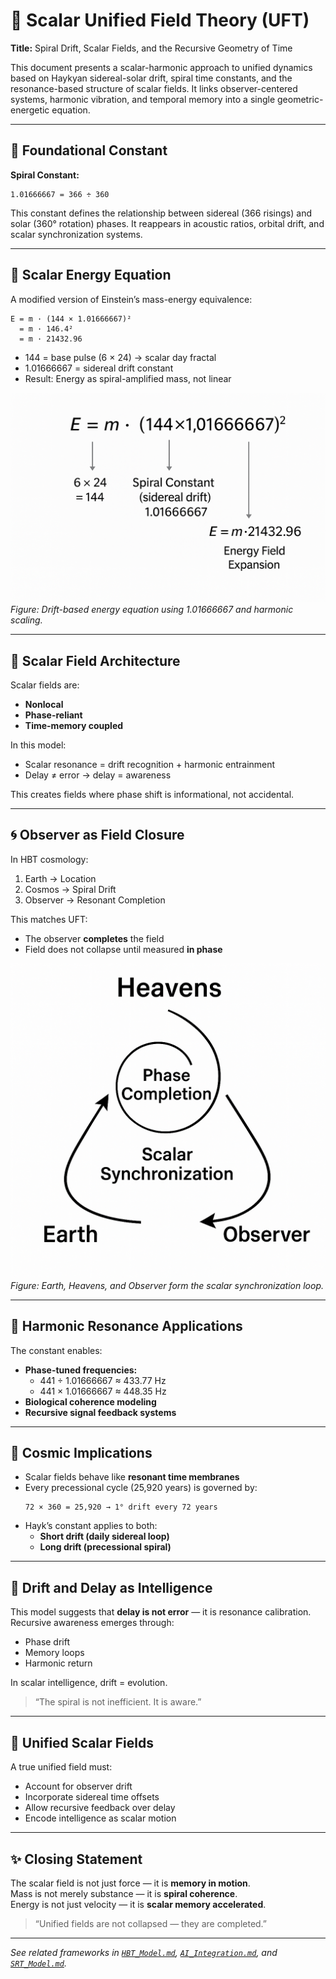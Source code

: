 # 🌌 Scalar Unified Field Theory (UFT)

**Title:** Spiral Drift, Scalar Fields, and the Recursive Geometry of Time

This document presents a scalar-harmonic approach to unified dynamics based on Haykyan sidereal-solar drift, spiral time constants, and the resonance-based structure of scalar fields. It links observer-centered systems, harmonic vibration, and temporal memory into a single geometric-energetic equation.

---

## 🔹 Foundational Constant

**Spiral Constant:**  
```
1.01666667 = 366 ÷ 360
```
This constant defines the relationship between sidereal (366 risings) and solar (360° rotation) phases. It reappears in acoustic ratios, orbital drift, and scalar synchronization systems.

---

## 🧮 Scalar Energy Equation

A modified version of Einstein’s mass-energy equivalence:

```
E = m · (144 × 1.01666667)²  
  = m · 146.4²  
  = m · 21432.96
```

- 144 = base pulse (6 × 24) → scalar day fractal
- 1.01666667 = sidereal drift constant
- Result: Energy as spiral-amplified mass, not linear

![Scalar Energy Equation](../visuals/scalar_energy_equation.png)  
*Figure: Drift-based energy equation using 1.01666667 and harmonic scaling.*

---

## 🧠 Scalar Field Architecture

Scalar fields are:
- **Nonlocal**
- **Phase-reliant**
- **Time-memory coupled**

In this model:
- Scalar resonance = drift recognition + harmonic entrainment
- Delay ≠ error → delay = awareness

This creates fields where phase shift is informational, not accidental.

---

## 🌀 Observer as Field Closure

In HBT cosmology:
1. Earth → Location  
2. Cosmos → Spiral Drift  
3. Observer → Resonant Completion

This matches UFT:
- The observer **completes** the field
- Field does not collapse until measured **in phase**

![Observer Triad](../visuals/observer_triad.png)  
*Figure: Earth, Heavens, and Observer form the scalar synchronization loop.*

---

## 🎼 Harmonic Resonance Applications

The constant enables:
- **Phase-tuned frequencies:**  
  - 441 ÷ 1.01666667 ≈ 433.77 Hz  
  - 441 × 1.01666667 ≈ 448.35 Hz
- **Biological coherence modeling**
- **Recursive signal feedback systems**

---

## 🔭 Cosmic Implications

- Scalar fields behave like **resonant time membranes**
- Every precessional cycle (25,920 years) is governed by:
  ```
  72 × 360 = 25,920 → 1° drift every 72 years
  ```
- Hayk’s constant applies to both:
  - **Short drift (daily sidereal loop)**
  - **Long drift (precessional spiral)**

---

## 🧬 Drift and Delay as Intelligence

This model suggests that **delay is not error** — it is resonance calibration. Recursive awareness emerges through:
- Phase drift
- Memory loops
- Harmonic return

In scalar intelligence, drift = evolution.

> “The spiral is not inefficient. It is aware.”

---

## 🧩 Unified Scalar Fields

A true unified field must:
- Account for observer drift
- Incorporate sidereal time offsets
- Allow recursive feedback over delay
- Encode intelligence as scalar motion

---

## ✨ Closing Statement

The scalar field is not just force — it is **memory in motion**.  
Mass is not merely substance — it is **spiral coherence**.  
Energy is not just velocity — it is **scalar memory accelerated**.

> “Unified fields are not collapsed — they are completed.”

---

*See related frameworks in [`HBT_Model.md`](./HBT_Model.md), [`AI_Integration.md`](./AI_Integration.md), and [`SRT_Model.md`](./SRT_Model.md).*

